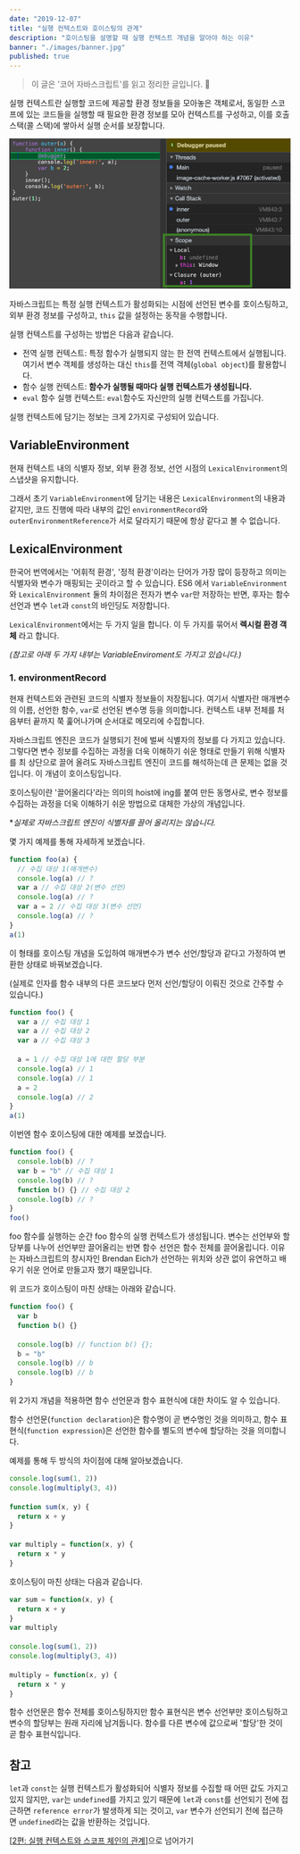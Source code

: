 ```yaml
---
date: "2019-12-07"
title: "실행 컨텍스트와 호이스팅의 관계"
description: "호이스팅을 설명할 때 실행 컨텍스트 개념을 알아야 하는 이유"
banner: "./images/banner.jpg"
published: true
---
```


> 이 글은 '코어 자바스크립트'를 읽고 정리한 글입니다. 🐯

실행 컨텍스트란 실행할 코드에 제공할 환경 정보들을 모아놓은 객체로서, 동일한 스코프에 있는 코드들을 실행할 때 필요한 환경 정보를 모아 컨텍스트를 구성하고, 이를 호출 스택(콜 스택)에 쌓아서 실행 순서를 보장합니다.

![banner](https://raw.githubusercontent.com/ESTAID/estaid-starter-blog/master/content/blog/relationship-between-execution-context-and-hoisting/images/screenshot.png)

자바스크립트는 특정 실행 컨텍스트가 활성화되는 시점에 선언된 변수를 호이스팅하고, 외부 환경 정보를 구성하고, `this` 값을 설정하는 동작을 수행합니다.

실행 컨텍스트를 구성하는 방법은 다음과 같습니다.

- 전역 실행 컨텍스트: 특정 함수가 실행되지 않는 한 전역 컨텍스트에서 실행됩니다. 여기서 변수 객체를 생성하는 대신 `this`를 전역 객체(`global object`)를 활용합니다.
- 함수 실행 컨텍스트: **함수가 실행될 때마다 실행 컨텍스트가 생성됩니다.**
- `eval` 함수 실행 컨텍스트: `eval`함수도 자신만의 실행 컨텍스트를 가집니다.

실행 컨텍스트에 담기는 정보는 크게 2가지로 구성되어 있습니다.

## VariableEnvironment

현재 컨텍스트 내의 식별자 정보, 외부 환경 정보, 선언 시점의 `LexicalEnvironment`의 스냅샷을 유지합니다.

그래서 초기 `VariableEnvironment`에 담기는 내용은 `LexicalEnvironment`의 내용과 같지만, 코드 진행에 따라 내부의 값인 `environmentRecord`와 `outerEnvironmentReference`가 서로 달라지기 때문에 항상 같다고 볼 수 없습니다.

## LexicalEnvironment

한국어 번역에서는 '어휘적 환경', '정적 환경'이라는 단어가 가장 많이 등장하고 의미는 식별자와 변수가 매핑되는 곳이라고 할 수 있습니다. ES6 에서 `VariableEnvironment`와 `LexicalEnvironment` 둘의 차이점은 전자가 변수 `var`만 저장하는 반면, 후자는 함수 선언과 변수 `let`과 `const`의 바인딩도 저장합니다.

`LexicalEnvironment`에서는 두 가지 일을 합니다. 이 두 가지를 묶어서 **렉시컬 환경 객체** 라고 합니다.

_(참고로 아래 두 가지 내부는 VariableEnviroment도 가지고 있습니다.)_

### 1. environmentRecord

현재 컨텍스트와 관련된 코드의 식별자 정보들이 저장됩니다. 여기서 식별자란 매개변수의 이름, 선언한 함수, `var`로 선언된 변수명 등을 의미합니다. 컨텍스트 내부 전체를 처음부터 끝까지 쭉 훑어나가며 순서대로 메모리에 수집합니다.

자바스크립트 엔진은 코드가 실행되기 전에 벌써 식별자의 정보를 다 가지고 있습니다. 그렇다면 변수 정보를 수집하는 과정을 더욱 이해하기 쉬운 형태로 만들기 위해 식별자를 최 상단으로 끌어 올려도 자바스크립트 엔진이 코드를 해석하는데 큰 문제는 없을 것입니다. 이 개념이 호이스팅입니다.

호이스팅이란 '끌어올리다'라는 의미의 hoist에 ing를 붙여 만든 동명사로, 변수 정보를 수집하는 과정을 더욱 이해하기 쉬운 방법으로 대체한 가상의 개념입니다.

\*_실제로 자바스크립트 엔진이 식별자를 끌어 올리지는 않습니다._

몇 가지 예제를 통해 자세하게 보겠습니다.

```javascript
function foo(a) {
  // 수집 대상 1(매개변수)
  console.log(a) // ?
  var a // 수집 대상 2(변수 선언)
  console.log(a) // ?
  var a = 2 // 수집 대상 3(변수 선언)
  console.log(a) // ?
}
a(1)
```

이 형태를 호이스팅 개념을 도입하여 매개변수가 변수 선언/할당과 같다고 가정하여 변환한 상태로 바꿔보겠습니다.

(실제로 인자를 함수 내부의 다른 코드보다 먼저 선언/할당이 이뤄진 것으로 간주할 수 있습니다.)

```javascript
function foo() {
  var a // 수집 대상 1
  var a // 수집 대상 2
  var a // 수집 대상 3

  a = 1 // 수집 대상 1에 대한 할당 부분
  console.log(a) // 1
  console.log(a) // 1
  a = 2
  console.log(a) // 2
}
a(1)
```

이번엔 함수 호이스팅에 대한 예제를 보겠습니다.

```javascript
function foo() {
  console.lob(b) // ?
  var b = "b" // 수집 대상 1
  console.log(b) // ?
  function b() {} // 수집 대상 2
  console.log(b) // ?
}
foo()
```

foo 함수를 실행하는 순간 foo 함수의 실행 컨텍스트가 생성됩니다. 변수는 선언부와 할당부를 나누어 선언부만 끌어올리는 반면 함수 선언은 함수 전체를 끌어올립니다. 이유는 자바스크립트의 창시자인 Brendan Eich가 선언하는 위치와 상관 없이 유연하고 배우기 쉬운 언어로 만들고자 했기 때문입니다.

위 코드가 호이스팅이 마친 상태는 아래와 같습니다.

```javascript
function foo() {
  var b
  function b() {}

  console.log(b) // function b() {};
  b = "b"
  console.log(b) // b
  console.log(b) // b
}
```

위 2가지 개념을 적용하면 함수 선언문과 함수 표현식에 대한 차이도 알 수 있습니다.

함수 선언문(`function declaration`)은 함수명이 곧 변수명인 것을 의미하고, 함수 표현식(`function expression`)은 선언한 함수를 별도의 변수에 할당하는 것을 의미합니다.

예제를 통해 두 방식의 차이점에 대해 알아보겠습니다.

```javascript
console.log(sum(1, 2))
console.log(multiply(3, 4))

function sum(x, y) {
  return x + y
}

var multiply = function(x, y) {
  return x * y
}
```

호이스팅이 마친 상태는 다음과 같습니다.

```javascript
var sum = function(x, y) {
  return x + y
}
var multiply

console.log(sum(1, 2))
console.log(multiply(3, 4))

multiply = function(x, y) {
  return x * y
}
```

함수 선언문은 함수 전체를 호이스팅하지만 함수 표현식은 변수 선언부만 호이스팅하고 변수의 할당부는 원래 자리에 남겨둡니다. 함수를 다른 변수에 값으로써 '할당'한 것이 곧 함수 표현식입니다.

## 참고

`let`과 `const`는 실행 컨텍스트가 활성화되어 식별자 정보를 수집할 때 어떤 값도 가지고 있지 않지만, `var`는 `undefined`를 가지고 있기 때문에 `let`과 `const`를 선언되기 전에 접근하면 `reference error`가 발생하게 되는 것이고, `var` 변수가 선언되기 전에 접근하면 `undefined`라는 값을 반환하는 것입니다.


[[2편: 실행 컨텍스트와 스코프 체인의 관계](http://bit.ly/2suxX3R)]으로 넘어가기
